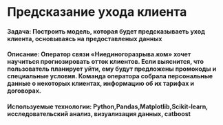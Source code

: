 # Предсказание ухода клиента

#### Задача: Построить модель, которая будет предсказываеть уход клиента, основываясь на предоставленых данных

#### Описание: Оператор связи «Ниединогоразрыва.ком» хочет научиться прогнозировать отток клиентов. Если выяснится, что пользователь планирует уйти, ему будут предложены промокоды и специальные условия. Команда оператора собрала персональные данные о некоторых клиентах, информацию об их тарифах и договорах.

#### Используемые технологии: Python,Pandas,Matplotlib,Scikit-learn, исследовательский анализ, визуализация данных, catboost
